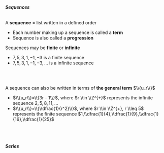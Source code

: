 ###### **Sequences**

A **sequence** = list written in a defined order
- Each number making up a sequence is called a **term**
- Sequence is also called a **progression**

Sequences may be **finite** or **infinite**
- $7,5,3,1,-1,-3$ is a <span class="gray">finite</span> sequence
- $7,5,3,1,-1,-3,...$ is a <span class="gray">infinite</span> sequence

<br /> 
<br />

A sequence can also be written in terms of **the general term** $\\{u_r\\}$
- $\\{u_r\\}=\\{3r - 1\\}$, where $r \\in \\Z^{+}$ represents the infinite sequence $2,5,8,11,...$
- $\\{u_r\\}=\\{\\dfrac{1}{r^2}\\}$, where $r \\in \\Z^{+}, r \\leq 5$ represents the finite sequence  $1,\\dfrac{1}{4},\\dfrac{1}{9},\\dfrac{1}{16},\\dfrac{1}{25}$

<br /> 
<br />

###### **Series**

